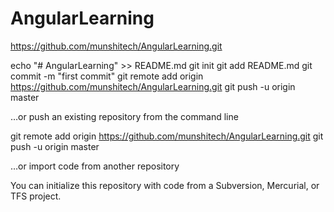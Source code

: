 # AngularLearning

https://github.com/munshitech/AngularLearning.git

echo "# AngularLearning" >> README.md
git init
git add README.md
git commit -m "first commit"
git remote add origin https://github.com/munshitech/AngularLearning.git
git push -u origin master


…or push an existing repository from the command line

git remote add origin https://github.com/munshitech/AngularLearning.git
git push -u origin master


…or import code from another repository

You can initialize this repository with code from a Subversion, Mercurial, or TFS project.